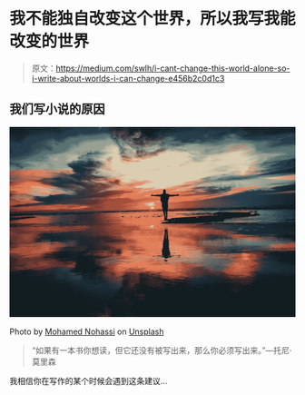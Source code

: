 # 我不能独自改变这个世界，所以我写我能改变的世界

> 原文：<https://medium.com/swlh/i-cant-change-this-world-alone-so-i-write-about-worlds-i-can-change-e456b2c0d1c3>

## 我们写小说的原因

![](img/0c8ddec167d460ec67b9df08c0ccb71d.png)

Photo by [Mohamed Nohassi](https://unsplash.com/@coopery?utm_source=medium&utm_medium=referral) on [Unsplash](https://unsplash.com?utm_source=medium&utm_medium=referral)

> “如果有一本书你想读，但它还没有被写出来，那么你必须写出来。”―托尼·莫里森

我相信你在写作的某个时候会遇到这条建议…